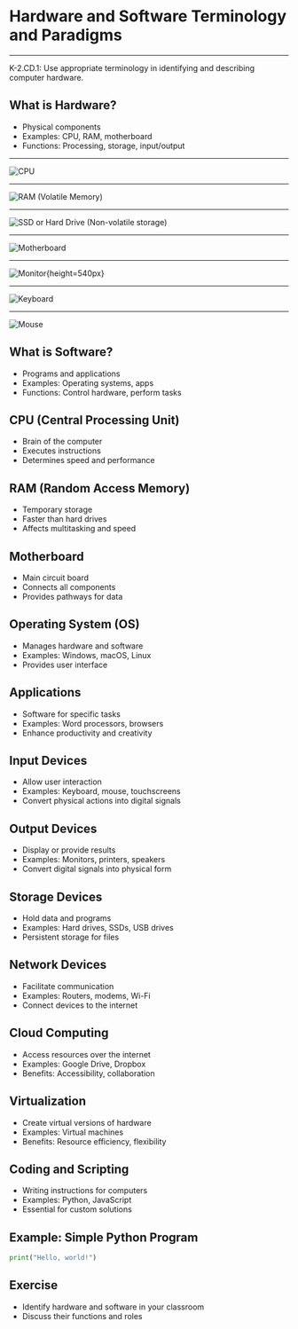 # Hardware and Software Terminology and Paradigms

---

K-2.CD.1: Use appropriate terminology in identifying and describing computer hardware.

## What is Hardware?

- Physical components
- Examples: CPU, RAM, motherboard
- Functions: Processing, storage, input/output

---

![CPU](https://upload.wikimedia.org/wikipedia/commons/thumb/0/0a/Intel_i9-14900KF_CPU.jpg/500px-Intel_i9-14900KF_CPU.jpg)

---

![RAM (Volatile Memory)](https://upload.wikimedia.org/wikipedia/commons/thumb/e/e6/THL32V1055BTG-6.jpg/960px-THL32V1055BTG-6.jpg)

---

![SSD or Hard Drive (Non-volatile storage)](https://upload.wikimedia.org/wikipedia/commons/thumb/1/1a/2023_Dysk_SSD_Patriot_P210_2TB.jpg/960px-2023_Dysk_SSD_Patriot_P210_2TB.jpg)

---

![Motherboard](https://upload.wikimedia.org/wikipedia/commons/b/b7/Computer-motherboard.jpg)

---

![Monitor](https://upload.wikimedia.org/wikipedia/commons/7/76/MonitorLCDlcd.svg){height=540px}

---

![Keyboard](https://upload.wikimedia.org/wikipedia/commons/thumb/a/a2/LenovoKeyboard.jpg/960px-LenovoKeyboard.jpg)

---

![Mouse](https://upload.wikimedia.org/wikipedia/commons/thumb/2/22/3-Tasten-Maus_Microsoft.jpg/548px-3-Tasten-Maus_Microsoft.jpg)

## What is Software?

- Programs and applications
- Examples: Operating systems, apps
- Functions: Control hardware, perform tasks

## CPU (Central Processing Unit)

- Brain of the computer
- Executes instructions
- Determines speed and performance

## RAM (Random Access Memory)

- Temporary storage
- Faster than hard drives
- Affects multitasking and speed

## Motherboard

- Main circuit board
- Connects all components
- Provides pathways for data

## Operating System (OS)

- Manages hardware and software
- Examples: Windows, macOS, Linux
- Provides user interface

## Applications

- Software for specific tasks
- Examples: Word processors, browsers
- Enhance productivity and creativity

## Input Devices

- Allow user interaction
- Examples: Keyboard, mouse, touchscreens
- Convert physical actions into digital signals

## Output Devices

- Display or provide results
- Examples: Monitors, printers, speakers
- Convert digital signals into physical form

## Storage Devices

- Hold data and programs
- Examples: Hard drives, SSDs, USB drives
- Persistent storage for files

## Network Devices

- Facilitate communication
- Examples: Routers, modems, Wi-Fi
- Connect devices to the internet

## Cloud Computing

- Access resources over the internet
- Examples: Google Drive, Dropbox
- Benefits: Accessibility, collaboration

## Virtualization

- Create virtual versions of hardware
- Examples: Virtual machines
- Benefits: Resource efficiency, flexibility

## Coding and Scripting

- Writing instructions for computers
- Examples: Python, JavaScript
- Essential for custom solutions

## Example: Simple Python Program

```python
print("Hello, world!")
```

## Exercise

- Identify hardware and software in your classroom
- Discuss their functions and roles
